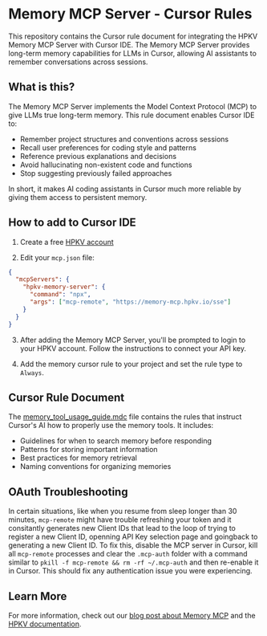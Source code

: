 # Memory MCP Server - Cursor Rules

This repository contains the Cursor rule document for integrating the HPKV Memory MCP Server with Cursor IDE. The Memory MCP Server provides long-term memory capabilities for LLMs in Cursor, allowing AI assistants to remember conversations across sessions.

## What is this?

The Memory MCP Server implements the Model Context Protocol (MCP) to give LLMs true long-term memory. This rule document enables Cursor IDE to:

- Remember project structures and conventions across sessions
- Recall user preferences for coding style and patterns
- Reference previous explanations and decisions
- Avoid hallucinating non-existent code and functions
- Stop suggesting previously failed approaches

In short, it makes AI coding assistants in Cursor much more reliable by giving them access to persistent memory.

## How to add to Cursor IDE

1. Create a free [HPKV account](https://hpkv.io/signup)
   
2. Edit your `mcp.json` file:

```json
{
  "mcpServers": {
    "hpkv-memory-server": {
      "command": "npx",
      "args": ["mcp-remote", "https://memory-mcp.hpkv.io/sse"]
    }
  }
}
```

3. After adding the Memory MCP Server, you'll be prompted to login to your HPKV account. Follow the instructions to connect your API key.
  
4. Add the memory cursor rule to your project and set the rule type to `Always`.

## Cursor Rule Document

The [memory_tool_usage_guide.mdc](./memory_tool_usage_guide.mdc) file contains the rules that instruct Cursor's AI how to properly use the memory tools. It includes:

- Guidelines for when to search memory before responding
- Patterns for storing important information
- Best practices for memory retrieval
- Naming conventions for organizing memories

## OAuth Troubleshooting

In certain situations, like when you resume from sleep longer than 30 minutes, `mcp-remote` might have trouble refreshing your token and it consitantly generates new Client IDs that lead to the loop of trying to register a new Client ID, openning API Key selection page and goingback to generating a new Client ID. To fix this, disable the MCP server in Cursor, kill all `mcp-remote` processes and clear the `.mcp-auth` folder with a command similar to `pkill -f mcp-remote && rm -rf ~/.mcp-auth` and then re-enable it in Cursor. This should fix any authentication issue you were experiencing. 

## Learn More

For more information, check out our [blog post about Memory MCP](https://hpkv.io/blog/2025/04/mcp-memory-with-hpkv) and the [HPKV documentation](https://hpkv.io/docs).
